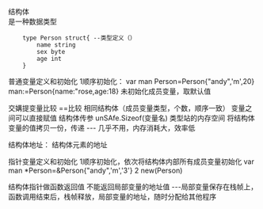 结构体  
    是一种数据类型

        type Person struct{ --类型定义（）
            name string
            sex byte
            age int
        }
普通变量定义和初始化
        1顺序初始化：
        var man Person=Person{"andy",'m',20}
        man:=Person{name:"rose,age:18}  未初始化成员变量，取默认值
    
交媾提变量比较
        ==比较
        相同结构体（成员变量类型，个数，顺序一致） 变量之间可以直接赋值
结构体传参
        unSAfe.Sizeof(变量名)  类型站的内存空间
        将结构体变量的值拷贝一份，传递  --- 几乎不用，内存消耗大，效率低
    
结构体地址：
        结构体元素的地址

指针变量定义和初始化
        1顺序初始化，依次将结构体内部所有成员变量初始化
            var man *Person=&Person{"andy",'m','3'}
        2 new(Person)
    
结构体指针做函数返回值
        不能返回局部变量的地址值 ---局部变量保存在栈帧上，函数调用结束后，栈帧释放，局部变量的地址，随时分配给其他程序